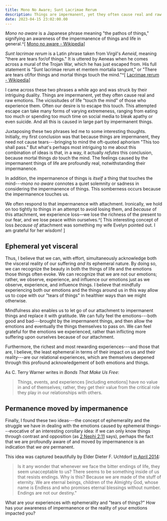 ```yaml
---
title: Mono No Aware; Sunt Lacrimae Rerum
description: Things are impermanent, yet they often cause real and raw emotions.
date: 2023-04-15 23:02:00.00
---
```


_Mono no aware_ is a Japanese phrase meaning "the pathos of things," signifying
an awareness of the impermanence of things and life in general.^[
[Mono no aware - Wikipedia](https://en.wikipedia.org/wiki/Mono_no_aware)]

_Sunt lacrimae rerum_ is a Latin phrase taken from Virgil's _Aeneid_, meaning
"there are tears for/of things." It is uttered by Aeneas when he comes across a
mural of the Trojan War, which he has just escaped from. His full statement is
"Sunt lacrimae rerum et mentem mortalia tangunt," or "There are tears of/for
things and mortal things touch the mind."^[
[Lacrimae rerum - Wikipedia](https://en.wikipedia.org/wiki/Lacrimae_rerum)]

I came across these two phrases a while ago and was struck by their intriguing
duality. Things are impermanent, yet they often cause real and raw emotions. The
vicissitudes of life "touch the mind" of those who experience them. Often our
desire is to escape this touch. This attempted escape can take many forms of
varying extremeness, ranging from eating too much or spending too much time on
social media to bleak apathy or even suicide. And all this is caused in large
part by impermanent things.

Juxtaposing these two phrases led me to some interesting thoughts. Initially, my
first conclusion was that because things are impermanent, they need not cause
tears---bringing to mind the oft-quoted aphorism "This too shall pass." But
what's perhaps most intriguing to me about this combination of ideas is that, in
a way, it actually _refutes_ this conclusion, because mortal things _do_ touch
the mind. The feelings caused by the impermanent things of life are profoundly
real, notwithstanding their impermanence.

In addition, the impermanence of things is _itself_ a thing that touches the
mind---_mono no aware_ connotes a quiet solemnity or sadness in considering the
impermanence of things. This somberness occurs because the impermanence touches
us.

We often respond to that impermanence with attachment. Ironically, we hold on
too tightly to things in an attempt to avoid losing them, and _because_ of this
attachment, we experience loss—we lose the richness of the present to our fear,
and we lose peace within ourselves.^[ This interesting concept of loss _because
of_ attachment was something my wife Evelyn pointed out. I am grateful for her
wisdom! ]

## Ephemeral yet visceral

[//]: # (future-link: "we are not our emotions" to observer self article)

Thus, I believe that we can, with effort, simultaneously acknowledge both the
visceral reality of our suffering _and_ its ephemeral nature. By doing so, we
can recognize the beauty in both the things of life and the emotions those
things often evoke. We can recognize that we are not our emotions; rather, we
observe, experience, and influence our emotions just as we observe, experience,
and influence things. I believe that mindfully experiencing both our emotions
and the things around us in this way allow us to cope with our "tears of things"
in healthier ways than we might otherwise.

Mindfulness also enables us to let go of our attachment to impermanent things
and replace it with gratitude. We can fully feel the emotions---both good and
bad---brought by the impermanent things, and then allow the emotions and
eventually the things themselves to pass on. We can feel grateful for the
emotions we experienced, rather than inflicting more suffering upon ourselves
because of our attachment.

Furthermore, the richest and most rewarding experiences---and those that are, I
believe, the least ephemeral in terms of their impact on us and their
reality---are our relational experiences, which are themselves deepened through
this profound acknowledgement of both emotions and things.

As C. Terry Warner writes in _Bonds That Make Us Free_:

> Things, events, and experiences [including emotions] have no value in and of
> themselves; rather, they get their value from the critical role they play in
> our relationships with others.

## Permanence moved by impermanence

Finally, I found these two ideas---the concept of ephemerality and the struggle
we have in dealing with the emotions caused by ephemeral things---evocative of
an interesting corollary idea: if we can only know things through contrast and
opposition (as
[2 Nephi 2:11](https://www.churchofjesuschrist.org/study/scriptures/bofm/2-ne/2?lang=eng&id=p11#p11)
says), perhaps the fact that we are profoundly aware of and moved by
impermanence is an indication that _we are_ permanent.

This idea was captured beautifully by Elder Dieter F. Uchtdorf
[in April 2014](https://www.lds.org/general-conference/2014/04/grateful-in-any-circumstances):

> Is it any wonder that whenever we face the bitter endings of life, they seem
> unacceptable to us? There seems to be something inside of us that resists
> endings. Why is this? Because we are made of the stuff of eternity. We are
> eternal beings, children of the Almighty God, whose name is Endless and who
> promises eternal blessings without number. Endings are not our destiny."

What are your experiences with ephemerality and "tears of things?" How has your
awareness of impermanence or the reality of your emotions impacted you?
